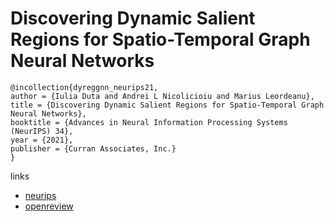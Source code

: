 # Discovering Dynamic Salient Regions for Spatio-Temporal Graph Neural Networks

```
@incollection{dyreggnn_neurips21,
author = {Iulia Duta and Andrei L Nicolicioiu and Marius Leordeanu},
title = {Discovering Dynamic Salient Regions for Spatio-Temporal Graph Neural Networks},
booktitle = {Advances in Neural Information Processing Systems (NeurIPS) 34},
year = {2021},
publisher = {Curran Associates, Inc.}
}
```

links
- [neurips](https://neurips.cc/Conferences/2021/ScheduleMultitrack?event=26929)
- [openreview](https://openreview.net/forum?id=2E4AT-qj3Dg)
